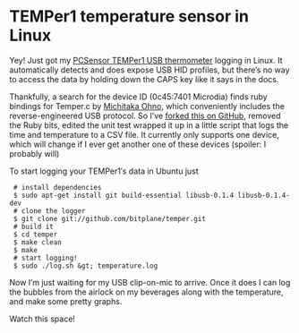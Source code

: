# TEMPer1 temperature sensor in Linux

Yey! Just got my
[PCSensor TEMPer1 USB thermometer](https://web.archive.org/web/20161020072344/http://pcsensor.com/index.php?_a=viewProd&productId=7)
logging in Linux. It automatically detects and does expose USB HID profiles, but
there’s no way to access the data by holding down the CAPS key like it says in
the docs.

Thankfully, a search for the device ID (0c45:7401 Microdia) finds ruby bindings
for Temper.c by [Michitaka Ohno](https://github.com/elpeo), which conveniently
includes the reverse-engineered USB protocol. So I’ve
[forked this on GitHub](https://github.com/bitplane/temper), removed the Ruby
bits, edited the unit test wrapped it up in a little script that logs the time
and temperature to a CSV file. It currently only supports one device, which will
change if I ever get another one of these devices (spoiler: I probably will)

To start logging your TEMPer1′s data in Ubuntu just

```shell
 # install dependencies
 $ sudo apt-get install git build-essential libusb-0.1.4 libusb-0.1.4-dev
 # clone the logger
 $ git clone git://github.com/bitplane/temper.git
 # build it
 $ cd temper
 $ make clean
 $ make
 # start logging!
 $ sudo ./log.sh &gt; temperature.log
```

Now I’m just waiting for my USB clip-on-mic to arrive. Once it does I can log
the bubbles from the airlock on my beverages along with the temperature, and
make some pretty graphs.

Watch this space!
